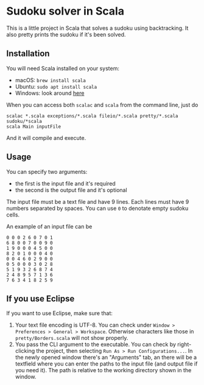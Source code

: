 # Sudoku solver in Scala

This is a little project in Scala that solves a sudoku using backtracking.
It also pretty prints the sudoku if it's been solved.

## Installation

You will need Scala installed on your system:
- macOS: `brew install scala`
- Ubuntu: `sudo apt install scala`
- Windows: look around [here](https://www.scala-lang.org/download/install.html)

When you can access both `scalac` and `scala` from the command line, just do
```
scalac *.scala exceptions/*.scala fileio/*.scala pretty/*.scala sudoku/*scala
scala Main inputFile
```
And it will compile and execute.

## Usage

You can specify two arguments:
- the first is the input file and it's required
- the second is the output file and it's optional

The input file must be a text file and have 9 lines. Each lines must have 9 numbers separated by spaces.
You can use `0` to denotate empty sudoku cells.

An example of an input file can be
```
0 0 0 2 6 0 7 0 1
6 8 0 0 7 0 0 9 0
1 9 0 0 0 4 5 0 0
8 2 0 1 0 0 0 4 0
0 0 4 6 0 2 9 0 0
0 5 0 0 0 3 0 2 8
5 1 9 3 2 6 8 7 4
2 4 8 9 5 7 1 3 6
7 6 3 4 1 8 2 5 9
```

## If you use Eclipse

If you want to use Eclipse, make sure that:
1. Your text file encoding is UTF-8. You can check under `Window > Preferences > General > Workspace`.
   Otherwise characters like those in `pretty/Borders.scala` will not show properly.
2. You pass the CLI argument to the executable. You can check by right-clicking the project, then selecting
   `Run As > Run Configurations...`. In the newly opened window there's an "Arguments" tab, an there will be a textfield where you can enter the paths to the input file (and output file if you need it).
   The path is relative to the working directory shown in the window.
